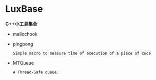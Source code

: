 # LuxBase

**C++小工具集合**

- mallochook

- pingpong

   `Simple macro to measure time of execution of a piece of code`

- MTQueue

   `A Thread-Safe queue.`
